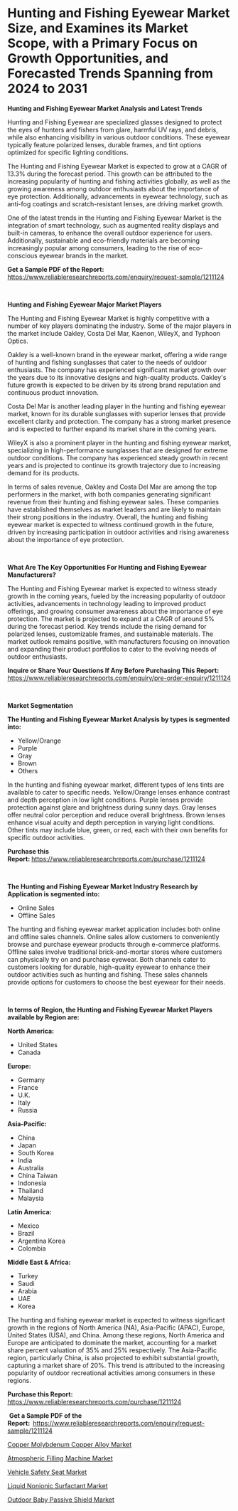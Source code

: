<p><h1>Hunting and Fishing Eyewear Market Size, and Examines its Market Scope, with a Primary Focus on Growth Opportunities, and Forecasted Trends Spanning from 2024 to 2031</h1></p><p><strong>Hunting and Fishing Eyewear Market Analysis and Latest Trends</strong></p>
<p><p>Hunting and Fishing Eyewear are specialized glasses designed to protect the eyes of hunters and fishers from glare, harmful UV rays, and debris, while also enhancing visibility in various outdoor conditions. These eyewear typically feature polarized lenses, durable frames, and tint options optimized for specific lighting conditions.</p><p>The Hunting and Fishing Eyewear Market is expected to grow at a CAGR of 13.3% during the forecast period. This growth can be attributed to the increasing popularity of hunting and fishing activities globally, as well as the growing awareness among outdoor enthusiasts about the importance of eye protection. Additionally, advancements in eyewear technology, such as anti-fog coatings and scratch-resistant lenses, are driving market growth.</p><p>One of the latest trends in the Hunting and Fishing Eyewear Market is the integration of smart technology, such as augmented reality displays and built-in cameras, to enhance the overall outdoor experience for users. Additionally, sustainable and eco-friendly materials are becoming increasingly popular among consumers, leading to the rise of eco-conscious eyewear brands in the market.</p></p>
<p><strong>Get a Sample PDF of the Report:&nbsp;</strong> <a href="https://www.reliableresearchreports.com/enquiry/request-sample/1211124">https://www.reliableresearchreports.com/enquiry/request-sample/1211124</a></p>
<p>&nbsp;</p>
<p><strong>Hunting and Fishing Eyewear Major Market Players</strong></p>
<p><p>The Hunting and Fishing Eyewear Market is highly competitive with a number of key players dominating the industry. Some of the major players in the market include Oakley, Costa Del Mar, Kaenon, WileyX, and Typhoon Optics.</p><p>Oakley is a well-known brand in the eyewear market, offering a wide range of hunting and fishing sunglasses that cater to the needs of outdoor enthusiasts. The company has experienced significant market growth over the years due to its innovative designs and high-quality products. Oakley's future growth is expected to be driven by its strong brand reputation and continuous product innovation.</p><p>Costa Del Mar is another leading player in the hunting and fishing eyewear market, known for its durable sunglasses with superior lenses that provide excellent clarity and protection. The company has a strong market presence and is expected to further expand its market share in the coming years.</p><p>WileyX is also a prominent player in the hunting and fishing eyewear market, specializing in high-performance sunglasses that are designed for extreme outdoor conditions. The company has experienced steady growth in recent years and is projected to continue its growth trajectory due to increasing demand for its products.</p><p>In terms of sales revenue, Oakley and Costa Del Mar are among the top performers in the market, with both companies generating significant revenue from their hunting and fishing eyewear sales. These companies have established themselves as market leaders and are likely to maintain their strong positions in the industry. Overall, the hunting and fishing eyewear market is expected to witness continued growth in the future, driven by increasing participation in outdoor activities and rising awareness about the importance of eye protection.</p></p>
<p>&nbsp;</p>
<p><strong>What Are The Key Opportunities For Hunting and Fishing Eyewear Manufacturers?</strong></p>
<p><p>The Hunting and Fishing Eyewear market is expected to witness steady growth in the coming years, fueled by the increasing popularity of outdoor activities, advancements in technology leading to improved product offerings, and growing consumer awareness about the importance of eye protection. The market is projected to expand at a CAGR of around 5% during the forecast period. Key trends include the rising demand for polarized lenses, customizable frames, and sustainable materials. The market outlook remains positive, with manufacturers focusing on innovation and expanding their product portfolios to cater to the evolving needs of outdoor enthusiasts.</p></p>
<p><strong>Inquire or Share Your Questions If Any Before Purchasing This Report:</strong> <a href="https://www.reliableresearchreports.com/enquiry/pre-order-enquiry/1211124">https://www.reliableresearchreports.com/enquiry/pre-order-enquiry/1211124</a></p>
<p>&nbsp;</p>
<p><strong>Market Segmentation</strong></p>
<p><strong>The Hunting and Fishing Eyewear Market Analysis by types is segmented into:</strong></p>
<p><ul><li>Yellow/Orange</li><li>Purple</li><li>Gray</li><li>Brown</li><li>Others</li></ul></p>
<p><p>In the hunting and fishing eyewear market, different types of lens tints are available to cater to specific needs. Yellow/Orange lenses enhance contrast and depth perception in low light conditions. Purple lenses provide protection against glare and brightness during sunny days. Gray lenses offer neutral color perception and reduce overall brightness. Brown lenses enhance visual acuity and depth perception in varying light conditions. Other tints may include blue, green, or red, each with their own benefits for specific outdoor activities.</p></p>
<p><strong>Purchase this Report:&nbsp;</strong><a href="https://www.reliableresearchreports.com/purchase/1211124">https://www.reliableresearchreports.com/purchase/1211124</a></p>
<p>&nbsp;</p>
<p><strong>The Hunting and Fishing Eyewear Market Industry Research by Application is segmented into:</strong></p>
<p><ul><li>Online Sales</li><li>Offline Sales</li></ul></p>
<p><p>The hunting and fishing eyewear market application includes both online and offline sales channels. Online sales allow customers to conveniently browse and purchase eyewear products through e-commerce platforms. Offline sales involve traditional brick-and-mortar stores where customers can physically try on and purchase eyewear. Both channels cater to customers looking for durable, high-quality eyewear to enhance their outdoor activities such as hunting and fishing. These sales channels provide options for customers to choose the best eyewear for their needs.</p></p>
<p>&nbsp;</p>
<p><strong>In terms of Region, the Hunting and Fishing Eyewear Market Players available by Region are:</strong></p>
<p>
    <p> <strong> North America: </strong>
        <ul>
            <li>United States</li>
            <li>Canada</li>
        </ul>
        </p> 
    <p> <strong> Europe: </strong>
        <ul>
            <li>Germany</li>
            <li>France</li>
            <li>U.K.</li>
            <li>Italy</li>
            <li>Russia</li>
        </ul>
        </p> 
    <p> <strong> Asia-Pacific: </strong>
        <ul>
            <li>China</li>
            <li>Japan</li>
            <li>South Korea</li>
            <li>India</li>
            <li>Australia</li>
            <li>China Taiwan</li>
            <li>Indonesia</li>
            <li>Thailand</li>
            <li>Malaysia</li>
        </ul>
        </p> 
    <p> <strong> Latin America: </strong>
        <ul>
            <li>Mexico</li>
            <li>Brazil</li>
            <li>Argentina Korea</li>
            <li>Colombia</li>
        </ul>
        </p> 
    <p> <strong> Middle East & Africa: </strong>
        <ul>
            <li>Turkey</li>
            <li>Saudi</li>
            <li>Arabia</li>
            <li>UAE</li>
            <li>Korea</li>
        </ul>
    </p>
    </p>
<p><p>The hunting and fishing eyewear market is expected to witness significant growth in the regions of North America (NA), Asia-Pacific (APAC), Europe, United States (USA), and China. Among these regions, North America and Europe are anticipated to dominate the market, accounting for a market share percent valuation of 35% and 25% respectively. The Asia-Pacific region, particularly China, is also projected to exhibit substantial growth, capturing a market share of 20%. This trend is attributed to the increasing popularity of outdoor recreational activities among consumers in these regions.</p></p>
<p><strong>Purchase this Report: </strong><a href="https://www.reliableresearchreports.com/purchase/1211124">https://www.reliableresearchreports.com/purchase/1211124</a></p>
<p>&nbsp;<strong>Get a Sample PDF of the Report:&nbsp;&nbsp;</strong><a href="https://www.reliableresearchreports.com/enquiry/request-sample/1211124">https://www.reliableresearchreports.com/enquiry/request-sample/1211124</a></p>
<p><strong></strong></p>
<p><p><a href="https://medium.com/@dorinaprifti56/copper-molybdenum-copper-alloy-market-exploring-market-share-market-trends-and-future-growth-04289b90f75a">Copper Molybdenum Copper Alloy Market</a></p><p><a href="https://medium.com/@dorinaprifti56/atmospheric-filling-machine-market-insight-market-trends-growth-forecasted-from-2024-to-2031-7e380ef1ad2f">Atmospheric Filling Machine Market</a></p><p><a href="https://medium.com/@dritasmani2022/vehicle-safety-seat-market-comprehensive-assessment-by-type-application-and-geography-387bb1474c88">Vehicle Safety Seat Market</a></p><p><a href="https://medium.com/@arnisaleka1951/liquid-nonionic-surfactant-market-comprehensive-assessment-by-type-application-and-geography-840ca28ee930">Liquid Nonionic Surfactant Market</a></p><p><a href="https://medium.com/@dritasmani2022/outdoor-baby-passive-shield-market-size-reveals-the-best-marketing-channels-in-global-industry-32332fc9222f">Outdoor Baby Passive Shield Market</a></p></p>
